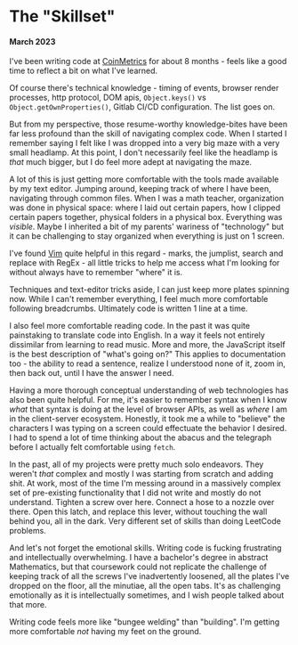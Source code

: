 # The "Skillset"

#### March 2023

I've been writing code at [CoinMetrics](https://www.coinmetrics.io) for about 8 months - feels like a good time to reflect a bit on what I've learned.

Of course there's technical knowledge - timing of events, browser render processes, http protocol, DOM apis, `Object.keys()` vs `Object.getOwnProperties()`, Gitlab CI/CD configuration. The list goes on.

But from my perspective, those resume-worthy knowledge-bites have been far less profound than the skill of navigating complex code. When I started I remember saying I felt like I was dropped into a very big maze with a very small headlamp. At this point, I don't necessarily feel like the headlamp is _that_ much bigger, but I do feel more adept at navigating the maze.

A lot of this is just getting more comfortable with the tools made available by my text editor. Jumping around, keeping track of where I have been, navigating through common files. When I was a math teacher, organization was done in physical space: where I laid out certain papers, how I clipped certain papers together, physical folders in a physical box. Everything was _visible_. Maybe I inherited a bit of my parents' wariness of "technology" but it can be challenging to stay organized when everything is just on 1 screen.

I've found [Vim](https://www.vim.org/) quite helpful in this regard - marks, the jumplist, search and replace with RegEx - all little tricks to help me access what I'm looking for without always have to remember "where" it is.

Techniques and text-editor tricks aside, I can just keep more plates spinning now. While I can't remember everything, I feel much more comfortable following breadcrumbs. Ultimately code is written 1 line at a time.

I also feel more comfortable reading code. In the past it was quite painstaking to translate code into English. In a way it feels not entirely dissimilar from learning to read music. More and more, the JavaScript itself is the best description of "what's going on?" This applies to documentation too - the ability to read a sentence, realize I understood none of it, zoom in, then back out, until I have the answer I need.

Having a more thorough conceptual understanding of web technologies has also been quite helpful. For me, it's easier to remember syntax when I know _what_ that syntax is doing at the level of browser APIs, as well as _where_ I am in the client-server ecosystem. Honestly, it took me a while to "believe" the characters I was typing on a screen could effectuate the behavior I desired. I had to spend a lot of time thinking about the abacus and the telegraph before I actually felt comfortable using `fetch`.

In the past, all of my projects were pretty much solo endeavors. They weren't _that_ complex and mostly I was starting from scratch and adding shit. At work, most of the time I'm messing around in a massively complex set of pre-existing functionality that I did not write and mostly do not understand. Tighten a screw over here. Connect a hose to a nozzle over there. Open this latch, and replace this lever, without touching the wall behind you, all in the dark. Very different set of skills than doing LeetCode problems.

And let's not forget the emotional skills. Writing code is fucking frustrating and intellectually overwhelming. I have a bachelor's degree in abstract Mathematics, but that coursework could not replicate the challenge of keeping track of all the screws I've inadvertently loosened, all the plates I've dropped on the floor, all the minutiae, all the open tabs. It's as challenging emotionally as it is intellectually sometimes, and I wish people talked about that more.

Writing code feels more like "bungee welding" than "building". I'm getting more comfortable _not_ having my feet on the ground.
